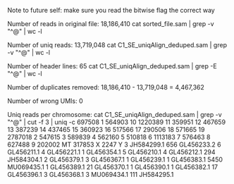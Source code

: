 Note to future self: make sure you read the bitwise flag the correct way

Number of reads in original file: 18,186,410
cat sorted_file.sam | grep -v "^@" | wc -l

Number of uniq reads: 13,719,048
cat C1_SE_uniqAlign_deduped.sam | grep -v "^@" | wc -l

Number of header lines: 65
cat C1_SE_uniqAlign_deduped.sam | grep -E "^@" | wc -l

Number of duplicates removed: 18,186,410 - 13,719,048 = 4,467,362

Number of wrong UMIs: 0

Uniq reads per chromosome: cat C1_SE_uniqAlign_deduped.sam | grep -v "^@" | cut -f 3 | uniq -c 
697508 1
564903 10
1220389 11
359951 12
467659 13
387239 14
437465 15
360923 16
517566 17
290506 18
571665 19
2787018 2
547615 3
589839 4
562160 5
510818 6
1113183 7
576463 8
627488 9
202002 MT
317853 X
2247 Y
3 JH584299.1
656 GL456233.2
6 GL456211.1
4 GL456221.1
1 GL456354.1
5 GL456210.1
4 GL456212.1
294 JH584304.1
2 GL456379.1
3 GL456367.1
1 GL456239.1
1 GL456383.1
5450 MU069435.1
1 GL456389.1
21 GL456370.1
1 GL456390.1
1 GL456382.1
17 GL456396.1
3 GL456368.1
3 MU069434.1
111 JH584295.1


